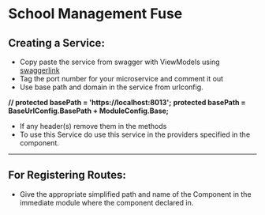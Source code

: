 # School Management Fuse

## Creating a Service:
* Copy paste the service from swagger with ViewModels using [swaggerlink](https://api-dev-school.lshpdev.com/swagger/index.html?urls.primaryName=Base%20V1)
* Tag the port number for your microservice and comment it out
* Use base path and domain in the service from urlconfig.
    
**// protected basePath = 'https://localhost:8013';**
**protected basePath = BaseUrlConfig.BasePath + ModuleConfig.Base;**

* If any header(s) remove them in the methods
* To use this Service do use this service in the providers specified in the component.
  
----
## For Registering Routes:
* Give the appropriate simplified path and name of the Component in the immediate module where the component declared in.